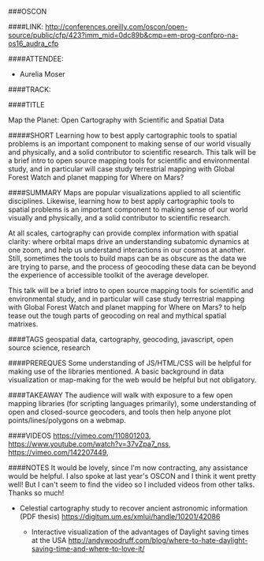 ###OSCON

####LINK:
http://conferences.oreilly.com/oscon/open-source/public/cfp/423?imm_mid=0dc89b&cmp=em-prog-confpro-na-os16_audra_cfp

####ATTENDEE:
* Aurelia Moser

####TRACK:

####TITLE

Map the Planet: Open Cartography with Scientific and Spatial Data

#####SHORT
Learning how to best apply cartographic tools to spatial problems is an important component to making sense of our world visually and physically, and a solid contributor to scientific research. This talk will be a brief intro to open source mapping tools for scientific and environmental study, and in particular will case study terrestrial mapping with Global Forest Watch and planet mapping for Where on Mars?

####SUMMARY
Maps are popular visualizations applied to all scientific disciplines. Likewise, learning how to best apply cartographic tools to spatial problems is an important component to making sense of our world visually and physically, and a solid contributor to scientific research. 

At all scales, cartography can provide complex information with spatial clarity: where orbital maps drive an understanding subatomic dynamics at one zoom, and help us understand interactions in our cosmos at another. Still, sometimes the tools to build maps can be as obscure as the data we are trying to parse, and the process of geocoding these data can be beyond the experience of accessible toolkit of the average developer.

This talk will be a brief intro to open source mapping tools for scientific and environmental study, and in particular will case study terrestrial mapping with Global Forest Watch and planet mapping for Where on Mars? to help tease out the tough parts of geocoding on real and mythical spatial matrixes.

####TAGS
geospatial data, cartography, geocoding, javascript, open source science, research

####PREREQUES
Some understanding of JS/HTML/CSS will be helpful for making use of the libraries mentioned. A basic background in data visualization or map-making for the web would be helpful but not obligatory. 

####TAKEAWAY
The audience will walk with exposure to a few open mapping libraries (for scripting languages primarily), some understanding of open and closed-source geocoders, and tools then help anyone plot points/lines/polygons on a webmap.

####VIDEOS
https://vimeo.com/110801203, https://www.youtube.com/watch?v=37vZpa7_nss, https://vimeo.com/142207449,

####NOTES
It would be lovely, since I'm now contracting, any assistance would be helpful.
I also spoke at last year's OSCON and I think it went pretty well! But I can't seem to find the video so I included videos from other talks. Thanks so much!

* Celestial cartography study to recover ancient astronomic
information (PDF thesis)
  https://digitum.um.es/xmlui/handle/10201/42086
  
  * Interactive visualization of the advantages of Daylight saving times
at the USA
  http://andywoodruff.com/blog/where-to-hate-daylight-saving-time-and-where-to-love-it/